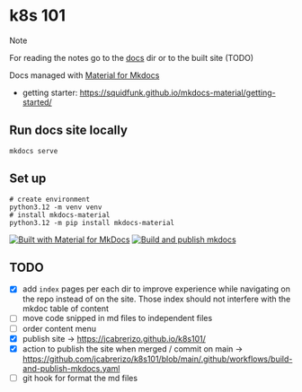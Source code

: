 # k8s 101

> [!NOTE]
> For reading the notes go to the [docs](./docs) dir or to the built site (TODO)

Docs managed with [Material for Mkdocs](https://squidfunk.github.io/mkdocs-material/)

* getting starter: https://squidfunk.github.io/mkdocs-material/getting-started/

## Run docs site locally

```shell
mkdocs serve
```

## Set up

```shell
# create environment
python3.12 -m venv venv
# install mkdocs-material
python3.12 -m pip install mkdocs-material
```

[![Built with Material for MkDocs](https://img.shields.io/badge/Material_for_MkDocs-526CFE?&logo=MaterialForMkDocs&logoColor=white)](https://squidfunk.github.io/mkdocs-material/) [![Build and publish mkdocs](https://github.com/jcabrerizo/k8s101/actions/workflows/build-and-publish-mkdocs.yaml/badge.svg?branch=main)](https://github.com/jcabrerizo/k8s101/actions/workflows/build-and-publish-mkdocs.yaml)
## TODO

* [x] add `index` pages per each dir to improve experience while navigating on the repo instead of on the site. Those
  index should not interfere with the mkdoc table of content
* [ ] move code snipped in md files to independent files
* [ ] order content menu
* [x] publish site -> https://jcabrerizo.github.io/k8s101/
* [x] action to publish the site when merged / commit on main -> https://github.com/jcabrerizo/k8s101/blob/main/.github/workflows/build-and-publish-mkdocs.yaml
* [ ] git hook for format the md files

